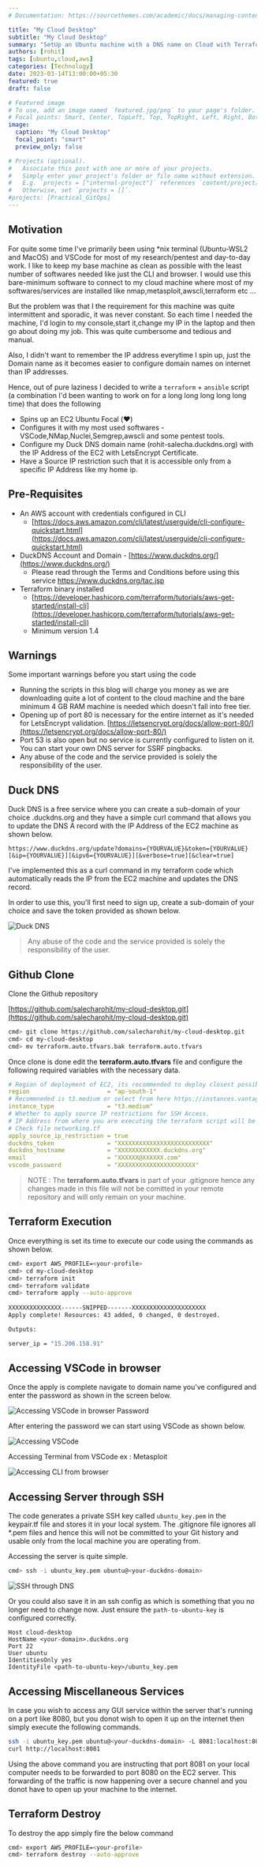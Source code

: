 ```yaml
---
# Documentation: https://sourcethemes.com/academic/docs/managing-content/

title: "My Cloud Desktop"
subtitle: "My Cloud Desktop"
summary: "SetUp an Ubuntu machine with a DNS name on Cloud with Terraform and some pre-installed tools like vscode,nmap,metasploit"
authors: [rohit]
tags: [ubuntu,cloud,aws]
categories: [Technology]
date: 2023-03-14T13:00:00+05:30
featured: true
draft: false

# Featured image
# To use, add an image named `featured.jpg/png` to your page's folder.
# Focal points: Smart, Center, TopLeft, Top, TopRight, Left, Right, BottomLeft, Bottom, BottomRight.
image:
  caption: "My Cloud Desktop"
  focal_point: "smart"
  preview_only: false

# Projects (optional).
#   Associate this post with one or more of your projects.
#   Simply enter your project's folder or file name without extension.
#   E.g. `projects = ["internal-project"]` references `content/project/deep-learning/index.md`.
#   Otherwise, set `projects = []`.
#projects: [Practical_GitOps]
---
```


## Motivation

For quite some time I've primarily been using *nix terminal (Ubuntu-WSL2 and MacOS) and VSCode for most of my research/pentest and day-to-day work. I like to keep my base machine as clean as possible with the least number of softwares needed like just the CLI and browser. I would use this bare-minimum software to connect to my cloud machine where most of my softwares/services are installed like nmap,metasploit,awscli,terraform etc ... 

But the problem was that I the requirement for this machine was quite intermittent and sporadic, it was never constant. So each time I needed the machine, I'd login to my console,start it,change my IP in the laptop and then go about doing my job. This was quite cumbersome and tedious and manual.

Also, I didn't want to remember the IP address everytime I spin up, just the Domain name as it becomes easier to configure domain names on internet than IP addresses.

Hence, out of pure laziness I decided to write a `terraform` + `ansible` script (a combination I'd been wanting to work on for a long long long long long time) that does the following 

- Spins up an EC2 Ubuntu Focal (:heart:) 
- Configures it with my most used softwares - VSCode,NMap,Nuclei,Semgrep,awscli and some pentest tools.
- Configure my Duck DNS domain name (rohit-salecha.duckdns.org) with the IP Address of the EC2 with LetsEncrypt Certificate. 
- Have a Source IP restriction such that it is accessible only from a specific IP Address like my home ip.

## Pre-Requisites

* An AWS account with credentials configured in CLI
    * [https://docs.aws.amazon.com/cli/latest/userguide/cli-configure-quickstart.html](https://docs.aws.amazon.com/cli/latest/userguide/cli-configure-quickstart.html) 
* DuckDNS Account and Domain - [https://www.duckdns.org/](https://www.duckdns.org/)
    * Please read through the Terms and Conditions before using this service https://www.duckdns.org/tac.jsp 
* Terraform binary installed
    * [https://developer.hashicorp.com/terraform/tutorials/aws-get-started/install-cli](https://developer.hashicorp.com/terraform/tutorials/aws-get-started/install-cli)
    * Minimum version 1.4

## Warnings

Some important warnings before you start using the code

- Running the scripts in this blog will charge you money as we are downloading quite a lot of content to the cloud machine and the bare minimum 4 GB RAM machine is needed which doesn't fall into free tier.
- Opening up of port 80 is necessary for the entire internet as it's needed for LetsEncrypt validation.
  [https://letsencrypt.org/docs/allow-port-80/](https://letsencrypt.org/docs/allow-port-80/)
- Port 53 is also open but no service is currently configured to listen on it. You can start your own DNS server for SSRF pingbacks.  
- Any abuse of the code and the service provided is solely the responsibility of the user.

## Duck DNS

Duck DNS is a free service where you can create a sub-domain of your choice <your-domain>.duckdns.org and they  have a simple curl command that allows you to update the DNS A record with the IP Address of the EC2 machine as shown below.

```
https://www.duckdns.org/update?domains={YOURVALUE}&token={YOURVALUE}[&ip={YOURVALUE}][&ipv6={YOURVALUE}][&verbose=true][&clear=true]
```

I've implemented this as a curl command in my terraform code which automatically reads the IP from the EC2 machine and updates the DNS record.

In order to use this, you'll first need to sign up, create a sub-domain of your choice and save the token provided as shown below.

![Duck DNS](img/1.png)

> Any abuse of the code and the service provided is solely the responsibility of the user.

## Github Clone

Clone the Github repository 

[https://github.com/salecharohit/my-cloud-desktop.git](https://github.com/salecharohit/my-cloud-desktop.git) 

```bash
cmd> git clone https://github.com/salecharohit/my-cloud-desktop.git
cmd> cd my-cloud-desktop
cmd> mv terraform.auto.tfvars.bak terraform.auto.tfvars
```

Once clone is done edit the **terraform.auto.tfvars** file and configure the following required variables with the necessary data.

```yaml
# Region of deployment of EC2, its recommended to deploy closest possible to avoid latency
region                      = "ap-south-1"
# Recommneded is t3.medium or select from here https://instances.vantage.sh/
instance_type               = "t3.medium"
# Whether to apply source IP restrictions for SSH Access. 
# IP Address from where you are executing the terraform script will be used to restrict access to port 443 and 22.
# Check file networking.tf
apply_source_ip_restriction = true
duckdns_token               = "XXXXXXXXXXXXXXXXXXXXXXXXXX"
duckdns_hostname            = "XXXXXXXXXXXX.duckdns.org"
email                       = "XXXXXX@XXXXXX.com"
vscode_password             = "XXXXXXXXXXXXXXXXXXXXXX"
```

> NOTE : The **terraform.auto.tfvars** is part of your .gitignore hence any changes made in this file will not be comitted in your remote repository and will only remain on your machine.

## Terraform Execution

Once everything is set its time to execute our code using the commands as shown below.

```bash
cmd> export AWS_PROFILE=<your-profile>
cmd> cd my-cloud-desktop
cmd> terraform init
cmd> terraform validate
cmd> terraform apply --auto-approve
 
XXXXXXXXXXXXXXX------SNIPPED-------XXXXXXXXXXXXXXXXXXXXX
Apply complete! Resources: 43 added, 0 changed, 0 destroyed.

Outputs:

server_ip = "15.206.158.91"
```

## Accessing VSCode in browser

Once the apply is complete navigate to domain name you've configured and enter the password as shown in the screen below.

![Accessing VSCode in browser Password](img/2.png)

After entering the password we can start using VSCode as shown below.

![Accessing VSCode](img/3.png)

Accessing Terminal from VSCode ex : Metasploit

![Accessing CLI from browser](img/6.png)

## Accessing Server through SSH

The code generates a private SSH key called `ubuntu_key.pem` in the keypair.tf file and stores it in your local system. The .gitignore file ignores all *.pem files and hence this will not be committed to your Git history and usable only from the local machine you are operating from.

Accessing the server is quite simple.

```bash
cmd> ssh -i ubuntu_key.pem ubuntu@<your-duckdns-domain>
```

![SSH through DNS](img/4.png)

Or you could also save it in an ssh config as which is something that you no longer need to change now. Just ensure the `path-to-ubuntu-key` is configured correctly.

```config
Host cloud-desktop
HostName <your-domain>.duckdns.org
Port 22
User ubuntu
IdentitiesOnly yes
IdentityFile <path-to-ubuntu-key>/ubuntu_key.pem
```

## Accessing Miscellaneous Services

In case you wish to access any GUI service within the server that's running on a port like 8080, but you donot wish to open it up on the internet then simply execute the following commands.

```bash
ssh -i ubuntu_key.pem ubuntu@<your-duckdns-domain> -L 8081:localhost:8080
curl http://localhost:8081
```

Using the above command you are instructing that port 8081 on your local computer needs to be forwarded to port 8080 on the EC2 server. This forwarding of the traffic is now happening over a secure channel and you donot have to open up your machine to the internet.

## Terraform Destroy

To destroy the app simply fire the below command

```bash
cmd> export AWS_PROFILE=<your-profile> 
cmd> terraform destroy --auto-approve 
```

